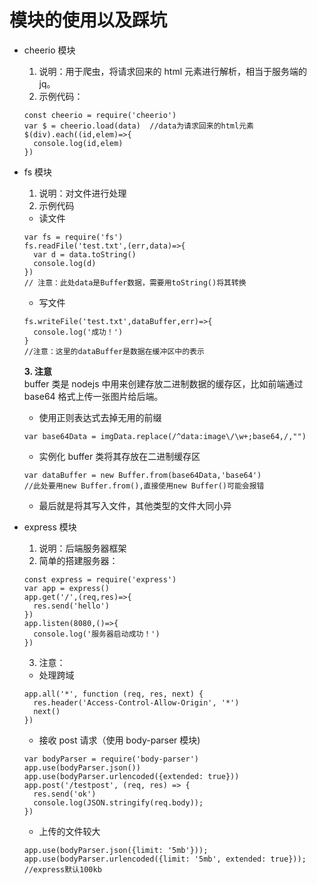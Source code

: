 # 模块的使用以及踩坑

- cheerio 模块
  1. 说明：用于爬虫，将请求回来的 html 元素进行解析，相当于服务端的 jq。
  2. 示例代码：
  ```
  const cheerio = require('cheerio')
  var $ = cheerio.load(data)  //data为请求回来的html元素
  $(div).each((id,elem)=>{
    console.log(id,elem)
  })
  ```
- fs 模块

  1. 说明：对文件进行处理
  2. 示例代码

  - 读文件

  ```
  var fs = require('fs')
  fs.readFile('test.txt',(err,data)=>{
    var d = data.toString()
    console.log(d)
  })
  // 注意：此处data是Buffer数据，需要用toString()将其转换
  ```

  - 写文件

  ```
  fs.writeFile('test.txt',dataBuffer,err)=>{
    console.log('成功！')
  }
  //注意：这里的dataBuffer是数据在缓冲区中的表示
  ```

  **3. 注意**<br>
  buffer 类是 nodejs 中用来创建存放二进制数据的缓存区，比如前端通过 base64 格式上传一张图片给后端。

  - 使用正则表达式去掉无用的前缀

  ```
  var base64Data = imgData.replace(/^data:image\/\w+;base64,/,"")
  ```

  - 实例化 buffer 类将其存放在二进制缓存区

  ```
  var dataBuffer = new Buffer.from(base64Data,'base64')
  //此处要用new Buffer.from(),直接使用new Buffer()可能会报错
  ```

  - 最后就是将其写入文件，其他类型的文件大同小异

- express 模块
  1. 说明：后端服务器框架
  2. 简单的搭建服务器：
  ```
  const express = require('express')
  var app = express()
  app.get('/',(req,res)=>{
    res.send('hello')
  })
  app.listen(8080,()=>{
    console.log('服务器启动成功！')
  })
  ```
  3. 注意：
  - 处理跨域
  ```
  app.all('*', function (req, res, next) {
    res.header('Access-Control-Allow-Origin', '*')
    next()
  })
  ```
  - 接收 post 请求（使用 body-parser 模块)
  ```
  var bodyParser = require('body-parser')
  app.use(bodyParser.json())
  app.use(bodyParser.urlencoded({extended: true}))
  app.post('/testpost', (req, res) => {
    res.send('ok')
    console.log(JSON.stringify(req.body));
  })
  ```
  - 上传的文件较大
  ```
  app.use(bodyParser.json({limit: '5mb'}));
  app.use(bodyParser.urlencoded({limit: '5mb', extended: true}));
  //express默认100kb
  ```
